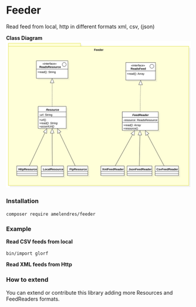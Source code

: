 # Feeder
  
Read feed from local, http in different formats xml, csv, (json)

**Class Diagram**
![Class Diagram](docs/uml/Feeder_Class-Diagram.svg)



### Installation

`composer require amelendres/feeder`


### Example

**Read CSV feeds from local**

`bin/import glorf`

**Read XML feeds from Http**


### How to extend

You can extend or contribute this library adding more Resources and FeedReaders formats.


